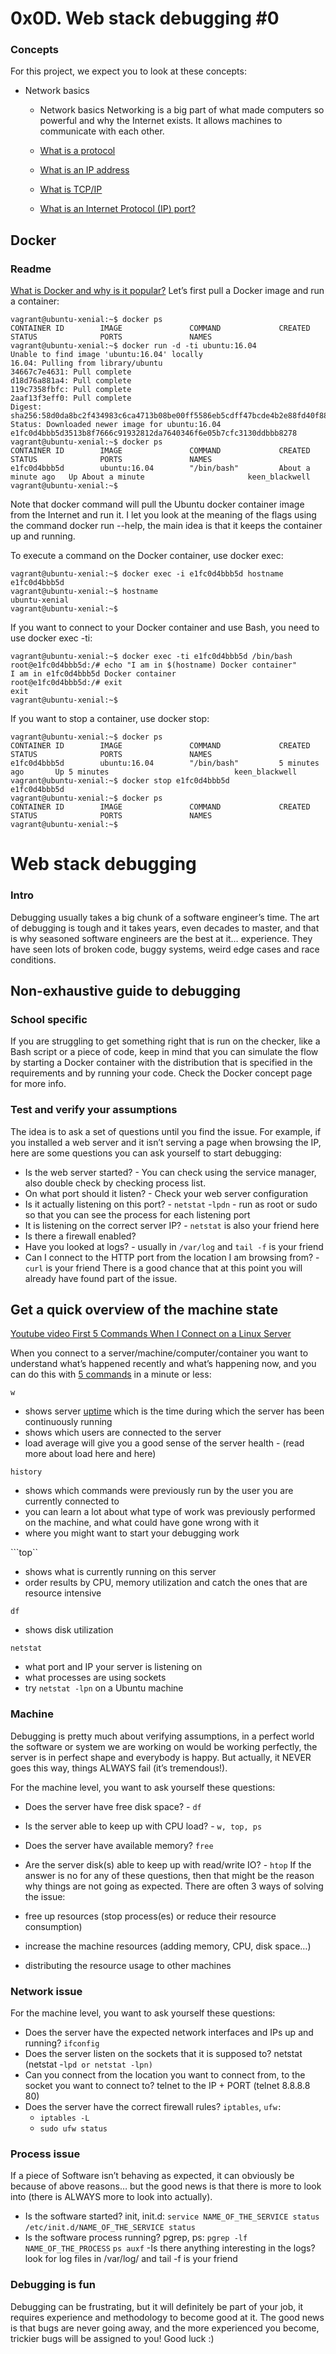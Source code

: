 # 0x0D. Web stack debugging #0

### Concepts
For this project, we expect you to look at these concepts:

- Network basics
	- Network basics
	Networking is a big part of what made computers so powerful and why the Internet exists. It allows machines to communicate with each other.

	- [What is a protocol](https://www.techtarget.com/searchnetworking/definition/protocol)
	- [What is an IP address](https://computer.howstuffworks.com/internet/basics/what-is-an-ip-address.htm)
	- [What is TCP/IP](https://www.avast.com/c-what-is-tcp-ip#)
	- [What is an Internet Protocol (IP) port?](https://www.lifewire.com/port-numbers-on-computer-networks-817939)

## Docker
### Readme
[What is Docker and why is it popular?](https://www.zdnet.com/article/what-is-docker-and-why-is-it-so-darn-popular/)
Let’s first pull a Docker image and run a container:

```
vagrant@ubuntu-xenial:~$ docker ps
CONTAINER ID        IMAGE               COMMAND             CREATED             STATUS              PORTS               NAMES
vagrant@ubuntu-xenial:~$ docker run -d -ti ubuntu:16.04
Unable to find image 'ubuntu:16.04' locally
16.04: Pulling from library/ubuntu
34667c7e4631: Pull complete
d18d76a881a4: Pull complete
119c7358fbfc: Pull complete
2aaf13f3eff0: Pull complete
Digest: sha256:58d0da8bc2f434983c6ca4713b08be00ff5586eb5cdff47bcde4b2e88fd40f88
Status: Downloaded newer image for ubuntu:16.04
e1fc0d4bbb5d3513b8f7666c91932812da7640346f6e05b7cfc3130ddbbb8278
vagrant@ubuntu-xenial:~$ docker ps
CONTAINER ID        IMAGE               COMMAND             CREATED              STATUS              PORTS               NAMES
e1fc0d4bbb5d        ubuntu:16.04        "/bin/bash"         About a minute ago   Up About a minute                       keen_blackwell
vagrant@ubuntu-xenial:~$
```
Note that docker command will pull the Ubuntu docker container image from the Internet and run it. I let you look at the meaning of the flags using the command docker run --help, the main idea is that it keeps the container up and running.

To execute a command on the Docker container, use docker exec:

```
vagrant@ubuntu-xenial:~$ docker exec -i e1fc0d4bbb5d hostname
e1fc0d4bbb5d
vagrant@ubuntu-xenial:~$ hostname
ubuntu-xenial
vagrant@ubuntu-xenial:~$
```
If you want to connect to your Docker container and use Bash, you need to use docker exec -ti:
```
vagrant@ubuntu-xenial:~$ docker exec -ti e1fc0d4bbb5d /bin/bash
root@e1fc0d4bbb5d:/# echo "I am in $(hostname) Docker container"
I am in e1fc0d4bbb5d Docker container
root@e1fc0d4bbb5d:/# exit
exit
vagrant@ubuntu-xenial:~$
```

If you want to stop a container, use docker stop:
```
vagrant@ubuntu-xenial:~$ docker ps
CONTAINER ID        IMAGE               COMMAND             CREATED             STATUS              PORTS               NAMES
e1fc0d4bbb5d        ubuntu:16.04        "/bin/bash"         5 minutes ago       Up 5 minutes                            keen_blackwell
vagrant@ubuntu-xenial:~$ docker stop e1fc0d4bbb5d
e1fc0d4bbb5d
vagrant@ubuntu-xenial:~$ docker ps
CONTAINER ID        IMAGE               COMMAND             CREATED             STATUS              PORTS               NAMES
vagrant@ubuntu-xenial:~$
```

# Web stack debugging
### Intro
Debugging usually takes a big chunk of a software engineer’s time. The art of debugging is tough and it takes years, even decades to master, and that is why seasoned software engineers are the best at it… experience. They have seen lots of broken code, buggy systems, weird edge cases and race conditions.

## Non-exhaustive guide to debugging
### School specific
If you are struggling to get something right that is run on the checker, like a Bash script or a piece of code, keep in mind that you can simulate the flow by starting a Docker container with the distribution that is specified in the requirements and by running your code. Check the Docker concept page for more info.

### Test and verify your assumptions
The idea is to ask a set of questions until you find the issue. For example, if you installed a web server and it isn’t serving a page when browsing the IP, here are some questions you can ask yourself to start debugging:

- Is the web server started? - You can check using the service manager, also double check by checking process list.
- On what port should it listen? - Check your web server configuration
- Is it actually listening on this port? - ```netstat``` -```lpdn``` - run as root or sudo so that you can see the process for each listening port
- It is listening on the correct server IP? - ```netstat``` is also your friend here
- Is there a firewall enabled?
- Have you looked at logs? - usually in ```/var/log``` and ```tail -f``` is your friend
- Can I connect to the HTTP port from the location I am browsing from? - ```curl``` is your friend
There is a good chance that at this point you will already have found part of the issue.

## Get a quick overview of the machine state

[Youtube video First 5 Commands When I Connect on a Linux Server](https://www.youtube.com/watch?v=1_gqlbADaAw)

When you connect to a server/machine/computer/container you want to understand what’s happened recently and what’s happening now, and you can do this with [5 commands](https://www.linux.com/training-tutorials/first-5-commands-when-i-connect-linux-server/) in a minute or less:

```w```
- shows server [uptime](https://www.techtarget.com/whatis/definition/uptime-and-downtime) which is the time during which the server has been continuously running
- shows which users are connected to the server
- load average will give you a good sense of the server health - (read more about load here and here)

```history```
- shows which commands were previously run by the user you are currently connected to
- you can learn a lot about what type of work was previously performed on the machine, and what could have gone wrong with it
- where you might want to start your debugging work

```top``
- shows what is currently running on this server
- order results by CPU, memory utilization and catch the ones that are resource intensive

```df```
- shows disk utilization

```netstat```
- what port and IP your server is listening on
- what processes are using sockets
- try ```netstat -lpn``` on a Ubuntu machine

### Machine
Debugging is pretty much about verifying assumptions, in a perfect world the software or system we are working on would be working perfectly, the server is in perfect shape and everybody is happy. But actually, it NEVER goes this way, things ALWAYS fail (it’s tremendous!).

For the machine level, you want to ask yourself these questions:

- Does the server have free disk space? - ```df```
- Is the server able to keep up with CPU load? - ```w, top, ps```
- Does the server have available memory? ```free```
- Are the server disk(s) able to keep up with read/write IO? - ```htop```
If the answer is no for any of these questions, then that might be the reason why things are not going as expected. There are often 3 ways of solving the issue:

- free up resources (stop process(es) or reduce their resource consumption)
- increase the machine resources (adding memory, CPU, disk space…)
- distributing the resource usage to other machines


### Network issue

For the machine level, you want to ask yourself these questions:

- Does the server have the expected network interfaces and IPs up and running? ```ifconfig```
- Does the server listen on the sockets that it is supposed to? netstat (netstat -```lpd or netstat -lpn)```
- Can you connect from the location you want to connect from, to the socket you want to connect to? telnet to the IP + PORT (telnet 8.8.8.8 80)
- Does the server have the correct firewall rules? ```iptables```, ```ufw:```
	- ```iptables -L```
	- ```sudo ufw status```

### Process issue

If a piece of Software isn’t behaving as expected, it can obviously be because of above reasons… but the good news is that there is more to look into (there is ALWAYS more to look into actually).

- Is the software started? init, init.d:
```service NAME_OF_THE_SERVICE status```
```/etc/init.d/NAME_OF_THE_SERVICE status```
- Is the software process running? pgrep, ps:
```pgrep -lf NAME_OF_THE_PROCESS```
```ps auxf```
-Is there anything interesting in the logs? look for log files in /var/log/ and tail -f is your friend

### Debugging is fun

Debugging can be frustrating, but it will definitely be part of your job, it requires experience and methodology to become good at it. The good news is that bugs are never going away, and the more experienced you become, trickier bugs will be assigned to you! Good luck :)


